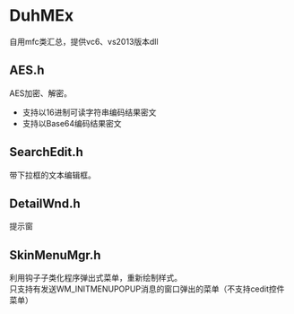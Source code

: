 # DuhMEx
自用mfc类汇总，提供vc6、vs2013版本dll
## AES.h
AES加密、解密。
* 支持以16进制可读字符串编码结果密文
* 支持以Base64编码结果密文
## SearchEdit.h
带下拉框的文本编辑框。
## DetailWnd.h
提示窗
## SkinMenuMgr.h
利用钩子子类化程序弹出式菜单，重新绘制样式。  
只支持有发送WM_INITMENUPOPUP消息的窗口弹出的菜单（不支持cedit控件菜单）
